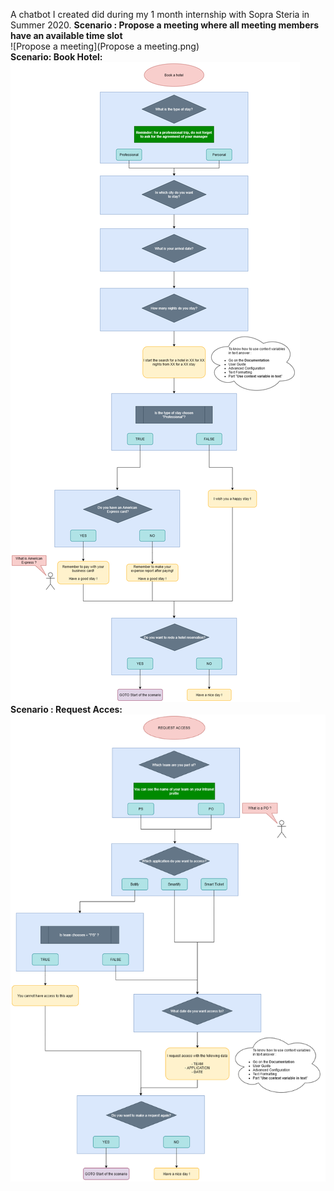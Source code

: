 A chatbot I created did during my 1 month internship with Sopra Steria in Summer 2020. 
**Scenario : Propose a meeting where all meeting members have an available time slot**  
![Propose a meeting](Propose a meeting.png)  
**Scenario: Book Hotel:**  
![Book Hotel](Scenarios_Book_Hotel.png)  
**Scenario : Request Acces:**  
![Request Access App](Scenarios_Request_Access_App.png)
